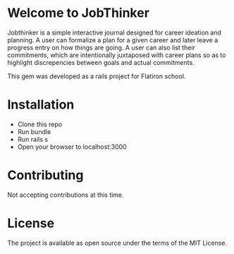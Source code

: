 # Welcome to JobThinker

Jobthinker is a simple interactive journal designed for career ideation and planning. A user can formalize a plan for a given career and later leave a progress entry on how things are going. A user can also list their commitments, which are intentionally juxtaposed with career plans so as to highlight discrepencies between goals and actual commitments.

This gem was developed as a rails project for Flatiron school.

# Installation
* Clone this repo
* Run bundle
* Run rails s
* Open your browser to localhost:3000

# Contributing
Not accepting contributions at this time.

# License
The project is available as open source under the terms of the MIT License.
